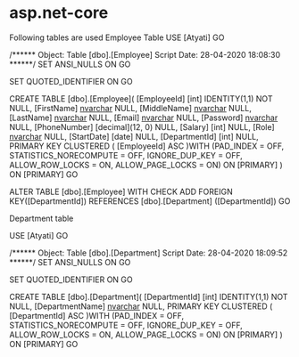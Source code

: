 # asp.net-core
Following tables are used
Employee Table
USE [Atyati]
GO

/****** Object:  Table [dbo].[Employee]    Script Date: 28-04-2020 18:08:30 ******/
SET ANSI_NULLS ON
GO

SET QUOTED_IDENTIFIER ON
GO

CREATE TABLE [dbo].[Employee](
	[EmployeeId] [int] IDENTITY(1,1) NOT NULL,
	[FirstName] [nvarchar](50) NULL,
	[MiddleName] [nvarchar](10) NULL,
	[LastName] [nvarchar](50) NULL,
	[Email] [nvarchar](50) NULL,
	[Password] [nvarchar](50) NULL,
	[PhoneNumber] [decimal](12, 0) NULL,
	[Salary] [int] NULL,
	[Role] [nvarchar](50) NULL,
	[StartDate] [date] NULL,
	[DepartmentId] [int] NULL,
PRIMARY KEY CLUSTERED 
(
	[EmployeeId] ASC
)WITH (PAD_INDEX = OFF, STATISTICS_NORECOMPUTE = OFF, IGNORE_DUP_KEY = OFF, ALLOW_ROW_LOCKS = ON, ALLOW_PAGE_LOCKS = ON) ON [PRIMARY]
) ON [PRIMARY]
GO

ALTER TABLE [dbo].[Employee]  WITH CHECK ADD FOREIGN KEY([DepartmentId])
REFERENCES [dbo].[Department] ([DepartmentId])
GO


Department table

USE [Atyati]
GO

/****** Object:  Table [dbo].[Department]    Script Date: 28-04-2020 18:09:52 ******/
SET ANSI_NULLS ON
GO

SET QUOTED_IDENTIFIER ON
GO

CREATE TABLE [dbo].[Department](
	[DepartmentId] [int] IDENTITY(1,1) NOT NULL,
	[DepartmentName] [nvarchar](50) NULL,
PRIMARY KEY CLUSTERED 
(
	[DepartmentId] ASC
)WITH (PAD_INDEX = OFF, STATISTICS_NORECOMPUTE = OFF, IGNORE_DUP_KEY = OFF, ALLOW_ROW_LOCKS = ON, ALLOW_PAGE_LOCKS = ON) ON [PRIMARY]
) ON [PRIMARY]
GO






